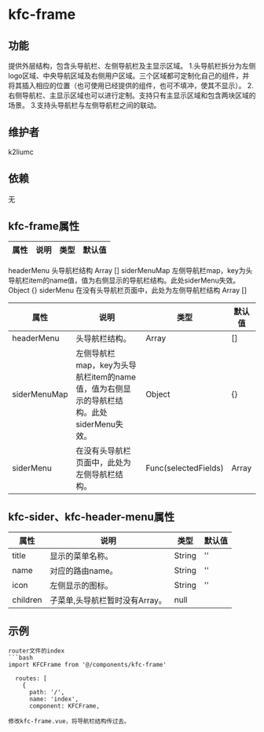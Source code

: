 # kfc-frame

## 功能
提供外层结构，包含头导航栏、左侧导航栏及主显示区域。
1.头导航栏拆分为左侧logo区域、中央导航区域及右侧用户区域。三个区域都可定制化自己的组件，并将其插入相应的位置（也可使用已经提供的组件，也可不填冲，使其不显示）。
2.右侧导航栏、主显示区域也可以进行定制。支持只有主显示区域和包含两块区域的场景。
3.支持头导航栏与左侧导航栏之间的联动。

## 维护者
k2liumc

## 依赖
无

## kfc-frame属性

| 属性        | 说明     | 类型   | 默认值 |
| ----------- | ----------------------------------------------------------------------------------| ------ | ------ |
headerMenu      头导航栏结构                                                                         Array   []
siderMenuMap    左侧导航栏map，key为头导航栏item的name值，值为右侧显示的导航栏结构。此处siderMenu失效。   Object {}
siderMenu       在没有头导航栏页面中，此处为左侧导航栏结构                                               Array []

| 属性                    | 说明                           | 类型                 | 默认值        |
| ----------------------- | ------------------------------ | -------------------- | ------------- |
| headerMenu|头导航栏结构。| Array|[]|
| siderMenuMap|左侧导航栏map，key为头导航栏item的name值，值为右侧显示的导航栏结构。此处siderMenu失效。| Object |{}|
| siderMenu|在没有头导航栏页面中，此处为左侧导航栏结构。|Func(selectedFields)|Array|[]|

## kfc-sider、kfc-header-menu属性
| 属性        | 说明     | 类型   | 默认值 |
| ----------- | -------- | ------ | ------ |
|title|显示的菜单名称。|String|''|
|name|对应的路由name。|String|''|
|icon|左侧显示的图标。|String|''|
|children|子菜单,头导航栏暂时没有Array。|null|

## 示例
```
router文件的index
```bash
import KFCFrame from '@/components/kfc-frame'

  routes: [
    {
      path: '/',
      name: 'index',
      component: KFCFrame,
```
```
修改kfc-frame.vue，将导航栏结构传过去。
```
